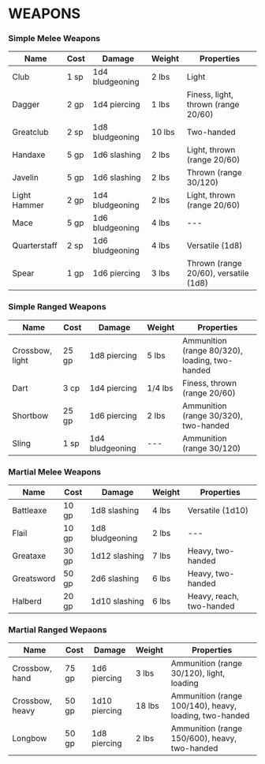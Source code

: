 # WEAPONS

### Simple Melee Weapons
| Name | Cost | Damage | Weight | Properties |
| --- | --- | --- | --- | --- |
| Club | 1 sp | 1d4 bludgeoning | 2 lbs | Light |
| Dagger | 2 gp | 1d4 piercing | 1 lbs | Finess, light, thrown (range 20/60) |
| Greatclub | 2 sp | 1d8 bludgeoning | 10 lbs | Two-handed |
| Handaxe | 5 gp | 1d6 slashing | 2 lbs | Light, thrown (range 20/60) |
| Javelin | 5 gp | 1d6 slashing | 2 lbs | Thrown (range 30/120) |
| Light Hammer | 2 gp | 1d4 bludgeoning | 2 lbs | Light, thrown (range 20/60) |
| Mace | 5 gp | 1d6 bludgeoning | 4 lbs | --- |
| Quarterstaff | 2 sp | 1d6 bludgeoning | 4 lbs | Versatile (1d8) |
| Spear | 1 gp | 1d6 piercing | 3 lbs | Thrown (range 20/60), versatile (1d8) |

### Simple Ranged Weapons
| Name | Cost | Damage | Weight | Properties |
| --- | --- | --- | --- | --- |
| Crossbow, light | 25 gp | 1d8 piercing | 5 lbs | Ammunition (range 80/320), loading, two-handed |
| Dart | 3 cp | 1d4 piercing | 1/4 lbs | Finess, thrown (range 20/60) |
| Shortbow | 25 gp | 1d6 piercing | 2 lbs | Ammunition (range 30/320), two-handed |
| Sling | 1 sp | 1d4 bludgeoning | --- | Ammunition (range 30/120) |

### Martial Melee Weapons
| Name | Cost | Damage | Weight | Properties |
| --- | --- | --- | --- | --- |
| Battleaxe | 10 gp | 1d8 slashing | 4 lbs | Versatile (1d10) |
| Flail | 10 gp | 1d8 bludgeoning | 2 lbs | --- |
| Greataxe | 30 gp | 1d12 slashing | 7 lbs | Heavy, two-handed |
| Greatsword | 50 gp | 2d6 slashing | 6 lbs | Heavy, two-handed |
| Halberd | 20 gp | 1d10 slashing | 6 lbs | Heavy, reach, two-handed |

### Martial Ranged Wepaons
| Name | Cost | Damage | Weight | Properties |
| --- | --- | --- | --- | --- |
| Crossbow, hand | 75 gp | 1d6 piercing | 3 lbs | Ammunition (range 30/120), light, loading |
| Crossbow, heavy | 50 gp | 1d10 piercing | 18 lbs | Ammunition (range 100/140), heavy, loading, two-handed |
| Longbow | 50 gp | 1d8 piercing | 2 lbs | Ammunition (range 150/600), heavy, two-handed |
